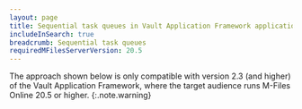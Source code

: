 ```yaml
---
layout: page
title: Sequential task queues in Vault Application Framework applications
includeInSearch: true
breadcrumb: Sequential task queues
requiredMFilesServerVersion: 20.5
---
```


The approach shown below is only compatible with version 2.3 (and higher) of the Vault Application Framework, where the target audience runs M-Files Online 20.5 or higher.
{:.note.warning}

